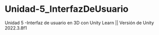 # Unidad-5_InterfazDeUsuario
Unidad 5 -Interfaz de usuario en 3D con Unity Learn || Versión de Unity 2022.3.8f1
